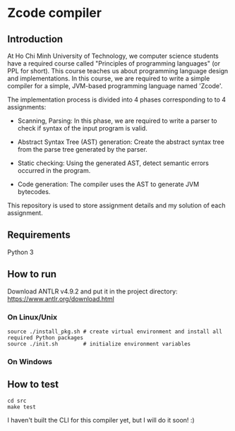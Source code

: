 # Zcode compiler

## Introduction

At Ho Chi Minh University of Technology, we computer science students have a required course called
"Principles of programming languages" (or PPL for short). This course teaches us about programming
language design and implementations. In this course, we are required to write a simple compiler for
a simple, JVM-based programming language named 'Zcode'.

The implementation process is divided into 4 phases corresponding to to 4 assignments:

 - Scanning, Parsing: In this phase, we are required to write a parser to check if syntax of the
   input program is valid.

 - Abstract Syntax Tree (AST) generation: Create the abstract syntax tree from the parse tree
   generated by the parser.

 - Static checking: Using the generated AST, detect semantic errors occurred in the program.

 - Code generation: The compiler uses the AST to generate JVM bytecodes.

This repository is used to store assignment details and my solution of each assignment.

## Requirements

Python 3

## How to run

Download ANTLR v4.9.2 and put it in the project directory: https://www.antlr.org/download.html

### On Linux/Unix
    source ./install_pkg.sh # create virtual environment and install all required Python packages
    source ./init.sh        # initialize environment variables

### On Windows

## How to test
    cd src
    make test

I haven't built the CLI for this compiler yet, but I will do it soon! :)
